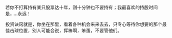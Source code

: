 若你不打算持有某只股票达十年，则十分钟也不要持有；我最喜欢的持股时间是……永远！

投资诀窍就是，你坐在那里，看着各种机会来来去去，只专心等待你想要的那个最佳击球位置，别人可能会说，挥棒啊，笨蛋，不要管他们。
